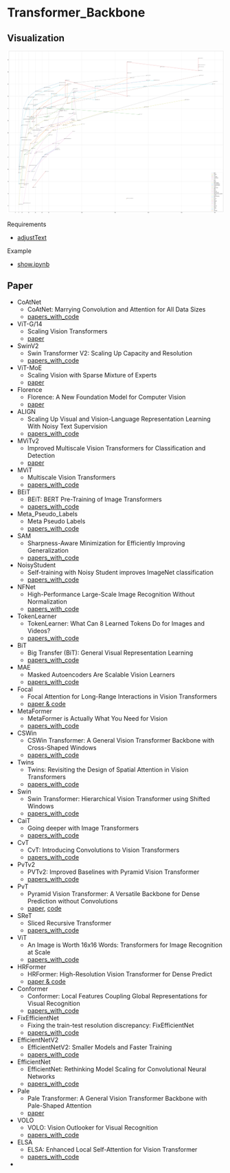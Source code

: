 # Transformer_Backbone

## Visualization

<img src="output.png" width="800">

Requirements

- [adjustText](https://github.com/Phlya/adjustText)

Example

- [show.ipynb](show.ipynb)

## Paper

- CoAtNet
  - CoAtNet: Marrying Convolution and Attention for All Data Sizes
  - [papers_with_code](https://paperswithcode.com/paper/coatnet-marrying-convolution-and-attention)
- ViT-G/14
  - Scaling Vision Transformers
  - [paper](https://arxiv.org/abs/2106.04560v1)
- SwinV2
  - Swin Transformer V2: Scaling Up Capacity and Resolution
  - [papers_with_code](https://paperswithcode.com/paper/swin-transformer-v2-scaling-up-capacity-and)
- ViT-MoE
  - Scaling Vision with Sparse Mixture of Experts
  - [paper](https://paperswithcode.com/paper/scaling-vision-with-sparse-mixture-of-experts)
- Florence
  - Florence: A New Foundation Model for Computer Vision
  - [paper](https://arxiv.org/abs/2111.11432v1)
- ALIGN
  - Scaling Up Visual and Vision-Language Representation Learning With Noisy Text Supervision
  - [papers_with_code](https://paperswithcode.com/paper/scaling-up-visual-and-vision-language)
- MViTv2
  - Improved Multiscale Vision Transformers for Classification and Detection
  - [paper](https://arxiv.org/abs/2112.01526v1)
- MViT
  - Multiscale Vision Transformers
  - [papers_with_code](https://paperswithcode.com/paper/multiscale-vision-transformers)
- BEiT
  - BEiT: BERT Pre-Training of Image Transformers
  - [papers_with_code](https://paperswithcode.com/paper/beit-bert-pre-training-of-image-transformers)
- Meta_Pseudo_Labels
  - Meta Pseudo Labels
  - [papers_with_code](https://paperswithcode.com/paper/meta-pseudo-labels)
- SAM
  - Sharpness-Aware Minimization for Efficiently Improving Generalization
  - [papers_with_code](https://paperswithcode.com/paper/sharpness-aware-minimization-for-efficiently-1)
- NoisyStudent
  - Self-training with Noisy Student improves ImageNet classification
  - [papers_with_code](https://paperswithcode.com/paper/self-training-with-noisy-student-improves)
- NFNet
  - High-Performance Large-Scale Image Recognition Without Normalization
  - [papers_with_code](https://paperswithcode.com/paper/high-performance-large-scale-image)
- TokenLearner
  - TokenLearner: What Can 8 Learned Tokens Do for Images and Videos?
  - [papers_with_code](https://paperswithcode.com/paper/tokenlearner-what-can-8-learned-tokens-do-for)
- BiT
  - Big Transfer (BiT): General Visual Representation Learning
  - [papers_with_code](https://paperswithcode.com/paper/large-scale-learning-of-general-visual)
- MAE
  - Masked Autoencoders Are Scalable Vision Learners
  - [papers_with_code](https://paperswithcode.com/paper/masked-autoencoders-are-scalable-vision)
- Focal
  - Focal Attention for Long-Range Interactions in Vision Transformers
  - [paper & code](https://papers.nips.cc/paper/2021/hash/fc1a36821b02abbd2503fd949bfc9131-Abstract.html)
- MetaFormer
  - MetaFormer is Actually What You Need for Vision
  - [papers_with_code](https://paperswithcode.com/paper/metaformer-is-actually-what-you-need-for)
- CSWin
  - CSWin Transformer: A General Vision Transformer Backbone with Cross-Shaped Windows
  - [papers_with_code](https://paperswithcode.com/paper/cswin-transformer-a-general-vision)
- Twins
  - Twins: Revisiting the Design of Spatial Attention in Vision Transformers
  - [papers_with_code](https://paperswithcode.com/paper/twins-revisiting-spatial-attention-design-in)
- Swin
  - Swin Transformer: Hierarchical Vision Transformer using Shifted Windows
  - [papers_with_code](https://paperswithcode.com/paper/swin-transformer-hierarchical-vision)
- CaiT
  - Going deeper with Image Transformers
  - [papers_with_code](https://paperswithcode.com/paper/going-deeper-with-image-transformers)
- CvT
  - CvT: Introducing Convolutions to Vision Transformers
  - [papers_with_code](https://paperswithcode.com/paper/cvt-introducing-convolutions-to-vision)
- PvTv2
  - PVTv2: Improved Baselines with Pyramid Vision Transformer
  - [papers_with_code](https://paperswithcode.com/paper/pvtv2-improved-baselines-with-pyramid-vision)
- PvT
  - Pyramid Vision Transformer: A Versatile Backbone for Dense Prediction without Convolutions
  - [paper](https://arxiv.org/abs/2102.12122), [code](https://github.com/whai362/PVT)
- SReT
  - Sliced Recursive Transformer
  - [papers_with_code](https://paperswithcode.com/paper/sliced-recursive-transformer-1)
- ViT
  - An Image is Worth 16x16 Words: Transformers for Image Recognition at Scale
  - [papers_with_code](https://paperswithcode.com/paper/an-image-is-worth-16x16-words-transformers-1)
- HRFormer
  - HRFormer: High-Resolution Vision Transformer for Dense Predict
  - [paper & code](https://papers.nips.cc/paper/2021/hash/3bbfdde8842a5c44a0323518eec97cbe-Abstract.html)
- Conformer
  - Conformer: Local Features Coupling Global Representations for Visual Recognition
  - [papers_with_code](https://paperswithcode.com/paper/conformer-local-features-coupling-global)
- FixEfficientNet
  - Fixing the train-test resolution discrepancy: FixEfficientNet
  - [papers_with_code](https://paperswithcode.com/paper/fixing-the-train-test-resolution-discrepancy-2)
- EfficientNetV2
  - EfficientNetV2: Smaller Models and Faster Training
  - [papers_with_code](https://paperswithcode.com/paper/efficientnetv2-smaller-models-and-faster)
- EfficientNet
  - EfficientNet: Rethinking Model Scaling for Convolutional Neural Networks
  - [papers_with_code](https://paperswithcode.com/method/efficientnet)
- Pale
  - Pale Transformer: A General Vision Transformer Backbone with Pale-Shaped Attention
  - [paper](https://arxiv.org/abs/2112.14000)
- VOLO
  - VOLO: Vision Outlooker for Visual Recognition
  - [papers_with_code](https://paperswithcode.com/paper/volo-vision-outlooker-for-visual-recognition)
- ELSA
  - ELSA: Enhanced Local Self-Attention for Vision Transformer
  - [papers_with_code](https://paperswithcode.com/paper/elsa-enhanced-local-self-attention-for-vision)
- 